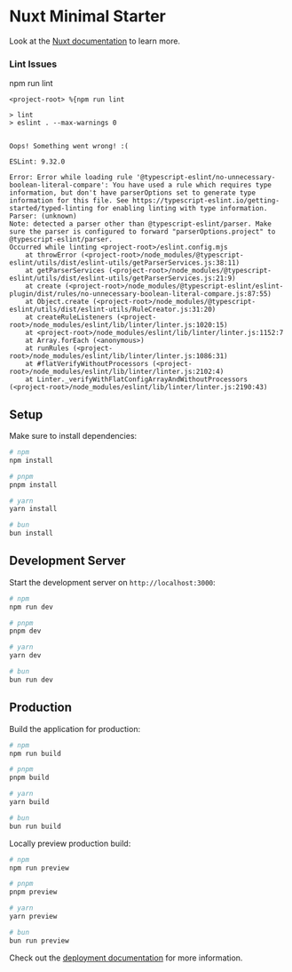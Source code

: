 # Nuxt Minimal Starter

Look at the [Nuxt documentation](https://nuxt.com/docs/getting-started/introduction) to learn more.

### Lint Issues
npm run lint

```
<project-root> %{npm run lint             

> lint
> eslint . --max-warnings 0


Oops! Something went wrong! :(

ESLint: 9.32.0

Error: Error while loading rule '@typescript-eslint/no-unnecessary-boolean-literal-compare': You have used a rule which requires type information, but don't have parserOptions set to generate type information for this file. See https://typescript-eslint.io/getting-started/typed-linting for enabling linting with type information.
Parser: (unknown)
Note: detected a parser other than @typescript-eslint/parser. Make sure the parser is configured to forward "parserOptions.project" to @typescript-eslint/parser.
Occurred while linting <project-root>/eslint.config.mjs
    at throwError (<project-root>/node_modules/@typescript-eslint/utils/dist/eslint-utils/getParserServices.js:38:11)
    at getParserServices (<project-root>/node_modules/@typescript-eslint/utils/dist/eslint-utils/getParserServices.js:21:9)
    at create (<project-root>/node_modules/@typescript-eslint/eslint-plugin/dist/rules/no-unnecessary-boolean-literal-compare.js:87:55)
    at Object.create (<project-root>/node_modules/@typescript-eslint/utils/dist/eslint-utils/RuleCreator.js:31:20)
    at createRuleListeners (<project-root>/node_modules/eslint/lib/linter/linter.js:1020:15)
    at <project-root>/node_modules/eslint/lib/linter/linter.js:1152:7
    at Array.forEach (<anonymous>)
    at runRules (<project-root>/node_modules/eslint/lib/linter/linter.js:1086:31)
    at #flatVerifyWithoutProcessors (<project-root>/node_modules/eslint/lib/linter/linter.js:2102:4)
    at Linter._verifyWithFlatConfigArrayAndWithoutProcessors (<project-root>/node_modules/eslint/lib/linter/linter.js:2190:43)
```

## Setup

Make sure to install dependencies:

```bash
# npm
npm install

# pnpm
pnpm install

# yarn
yarn install

# bun
bun install
```

## Development Server

Start the development server on `http://localhost:3000`:

```bash
# npm
npm run dev

# pnpm
pnpm dev

# yarn
yarn dev

# bun
bun run dev
```

## Production

Build the application for production:

```bash
# npm
npm run build

# pnpm
pnpm build

# yarn
yarn build

# bun
bun run build
```

Locally preview production build:

```bash
# npm
npm run preview

# pnpm
pnpm preview

# yarn
yarn preview

# bun
bun run preview
```

Check out the [deployment documentation](https://nuxt.com/docs/getting-started/deployment) for more information.
